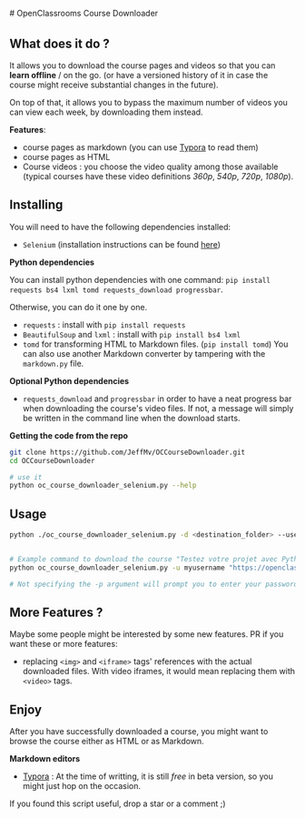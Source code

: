 # OpenClassrooms Course Downloader

###### 



## What does it do ?

It allows you to download the course pages and videos so that you can **learn offline** / on the go. (or have a versioned history of it in case the course might receive substantial changes in the future).

On top of that, it allows you to bypass the maximum number of videos you can view each week, by downloading them instead.



**Features**:

- course pages as markdown (you can use [Typora](http://typora.io/) to read them)
- course pages as HTML
- Course videos : you choose the video quality among those available (typical courses have these video definitions *360p*, *540p*, *720p*, *1080p*).



## Installing

You will need to have the following dependencies installed:

- `Selenium`  (installation instructions can be found [here](https://selenium-python.readthedocs.io/installation.html))



**Python dependencies**

You can install python dependencies with one command: `pip install requests bs4 lxml tomd requests_download progressbar`.

Otherwise, you can do it one by one.

- `requests` : install with `pip install requests`
- `BeautifulSoup` and `lxml` : install with `pip install bs4 lxml`
- `tomd` for transforming HTML to Markdown files. (`pip install tomd`)
  You can also use another Markdown converter by tampering with the `markdown.py` file.



**Optional Python dependencies**

- `requests_download` and `progressbar` in order to have a neat progress bar when downloading the course's video files. If not, a message will simply be written in the command line when the download starts.





**Getting the code from the repo**

```bash
git clone https://github.com/JeffMv/OCCourseDownloader.git
cd OCCourseDownloader

# use it
python oc_course_downloader_selenium.py --help
```





## Usage



```bash
python ./oc_course_downloader_selenium.py -d <destination_folder> --username <username> course_url [course_url ...]


# Example command to download the course "Testez votre projet avec Python" in the current directory
python oc_course_downloader_selenium.py -u myusername "https://openclassrooms.com/fr/courses/4425126-testez-votre-projet-avec-python/"

# Not specifying the -p argument will prompt you to enter your password securely without showing it in the console.

```





## More Features ?

Maybe some people might be interested by some new features. PR if you want these or more features:

- replacing `<img>` and `<iframe>` tags' references with the actual downloaded files.
  With video iframes, it would mean replacing them with `<video>` tags.



## Enjoy

After you have successfully downloaded a course, you might want to browse the course either as HTML or as Markdown.

**Markdown editors**

-  [Typora](http://typora.io) : At the time of writting, it is still *free* in beta version, so you might just hop on the occasion.



If you found this script useful, drop a star or a comment ;)

